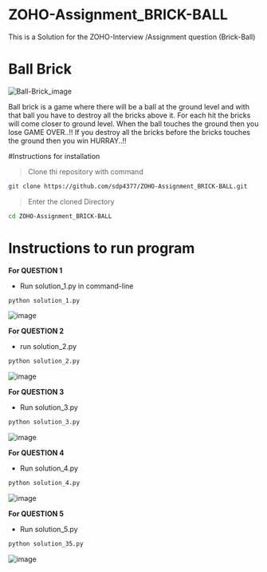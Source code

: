 # ZOHO-Assignment_BRICK-BALL
This is a Solution for the ZOHO-Interview /Assignment question (Brick-Ball)
# Ball Brick
   ![Ball-Brick_image](https://user-images.githubusercontent.com/88933367/158050705-e7c56edd-c3e6-4339-a4ef-125a00a2f2b0.png)

Ball brick is a game where there will be a ball at the ground level and with that ball you have
to destroy all the bricks above it. For each hit the bricks will come closer to ground level.
When the ball touches the ground then you lose GAME OVER..!! If you destroy all the bricks
before the bricks touches the ground then you win HURRAY..!!

#Instructions for installation
>Clone thi repository with command 
```bash
git clone https://github.com/sdp4377/ZOHO-Assignment_BRICK-BALL.git
```
>Enter the cloned Directory  
```bash 
cd ZOHO-Assignment_BRICK-BALL
```


# Instructions to run program 
**For QUESTION 1**

- Run solution_1.py in command-line 

```bash
python solution_1.py 
```
![image](https://user-images.githubusercontent.com/88933367/158052883-d93b614b-b18a-4872-9af3-4126775d9290.png)


**For QUESTION 2**

- run solution_2.py

```bash
python solution_2.py 
```
![image](https://user-images.githubusercontent.com/88933367/158052942-a42b2d7e-f4c7-4fd5-b6a9-daccf6161129.png)


**For QUESTION 3**

- Run solution_3.py

```bash
python solution_3.py 
```
![image](https://user-images.githubusercontent.com/88933367/158052977-84296914-d52b-424b-959b-cbfc8d2b5650.png)


**For QUESTION 4**

- Run solution_4.py

```bash
python solution_4.py 
```
![image](https://user-images.githubusercontent.com/88933367/158052988-63a3d4c1-0ea0-434c-9f32-c809abaabab8.png)


**For QUESTION 5**

- Run solution_5.py

```bash
python solution_35.py 
```
![image](https://user-images.githubusercontent.com/88933367/158053012-4ad2b409-d628-4e30-ad22-13e29b92a890.png)

